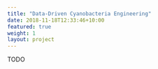```yaml
---
title: "Data-Driven Cyanobacteria Engineering"
date: 2018-11-18T12:33:46+10:00
featured: true
weight: 1
layout: project
---
```


TODO